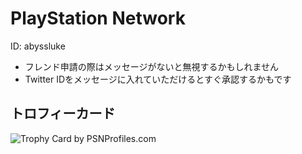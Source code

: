 # PlayStation Network
ID: abyssluke

* フレンド申請の際はメッセージがないと無視するかもしれません
* Twitter IDをメッセージに入れていただけるとすぐ承認するかもです

## トロフィーカード
![Trophy Card by PSNProfiles.com](http://card.psnprofiles.com/1/abyssluke.png)

